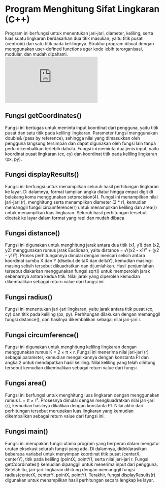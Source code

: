 # Program Menghitung Sifat Lingkaran (C++)
Program ini berfungsi untuk menentukan jari-jari, diameter, keliling, serta luas suatu lingkaran berdasarkan dua titik masukan, yaitu titik pusat (centroid) dan satu titik pada kelilingnya. Struktur program dibuat dengan menggunakan user-defined functions agar kode lebih terorganisasi, modular, dan mudah dipahami.
![image alt](https://github.com/LailaNRT/493690_W9/blob/751f8088cfc5d72d61df57604b7d66c7b073cad5/README.md)

## Fungsi getCoordinates()
Fungsi ini bertugas untuk meminta input koordinat dari pengguna, yaitu titik pusat dan satu titik pada keliling lingkaran. Parameter fungsi menggunakan double& (pass by reference), sehingga nilai yang dimasukkan oleh pengguna langsung tersimpan dan dapat digunakan oleh fungsi lain tanpa perlu dikembalikan terlebih dahulu. Fungsi ini meminta dua jenis input, yaitu koordinat pusat lingkaran (cx, cy) dan koordinat titik pada keliling lingkaran (px, py).

## Fungsi displayResults()
Fungsi ini berfungsi untuk menampilkan seluruh hasil perhitungan lingkaran ke layar. Di dalamnya, format tampilan angka diatur hingga empat digit di belakang koma menggunakan setprecision(4). Fungsi ini menampilkan nilai jari-jari (r), menghitung serta menampilkan diameter (2 * r), kemudian memanggil fungsi circumference(r) untuk menampilkan keliling dan area(r) untuk menampilkan luas lingkaran. Seluruh hasil perhitungan tersebut dicetak ke layar dalam format yang rapi dan mudah dibaca.

## Fungsi distance()
Fungsi ini digunakan untuk menghitung jarak antara dua titik (x1, y1) dan (x2, y2) menggunakan rumus jarak Euclidean, yaitu distance = √((x2 - x1)² + (y2 - y1)²). Proses perhitungannya dimulai dengan mencari selisih antara koordinat sumbu X dan Y (disebut deltaX dan deltaY), kemudian masing-masing selisih tersebut dikuadratkan dan dijumlahkan. Hasil penjumlahan tersebut diakarkan menggunakan fungsi sqrt() untuk memperoleh jarak sebenarnya antara kedua titik. Nilai jarak yang diperoleh kemudian dikembalikan sebagai return value dari fungsi ini.

## Fungsi radius() 
Fungsi ini menentukan jari-jari lingkaran, yaitu jarak antara titik pusat (cx, cy) dan titik pada keliling (px, py). Perhitungan dilakukan dengan memanggil fungsi distance(), dan hasilnya dikembalikan sebagai nilai jari-jari r.

## Fungsi circumference()
Fungsi ini digunakan untuk menghitung keliling lingkaran dengan menggunakan rumus K = 2 × π × r. Fungsi ini menerima nilai jari-jari (r) sebagai parameter, kemudian mengalikannya dengan konstanta PI dan angka 2 untuk mendapatkan hasil keliling. Nilai keliling yang telah dihitung tersebut kemudian dikembalikan sebagai return value dari fungsi.

## Fungsi area()
Fungsi ini berfungsi untuk menghitung luas lingkaran dengan menggunakan rumus L = π × r². Prosesnya dimulai dengan mengkuadratkan nilai jari-jari (r), kemudian hasilnya dikalikan dengan konstanta PI. Nilai akhir dari perhitungan tersebut merupakan luas lingkaran yang kemudian dikembalikan sebagai return value dari fungsi ini.

## Fungsi main()
Fungsi ini merupakan fungsi utama program yang berperan dalam mengatur urutan eksekusi seluruh fungsi yang ada. Di dalamnya, dideklarasikan beberapa variabel untuk menyimpan koordinat titik pusat (centerX, centerY), titik pada keliling (pointX, pointY), serta nilai jari-jari r. Fungsi getCoordinates() kemudian dipanggil untuk menerima input dari pengguna. Setelah itu, jari-jari lingkaran dihitung dengan memanggil fungsi radius(centerX, centerY, pointX, pointY). Terakhir, fungsi displayResults(r) digunakan untuk menampilkan hasil perhitungan secara lengkap ke layar.
